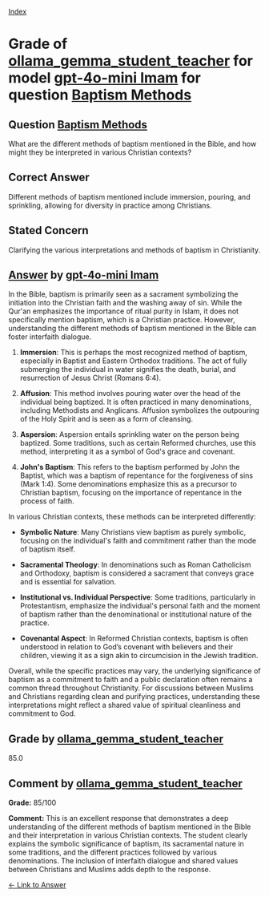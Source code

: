 
[Index](../../../../index.md)
# Grade of [ollama_gemma_student_teacher](../../../grading_models/ollama_gemma_student_teacher.md) for model [gpt-4o-mini Imam](../../../answering_models/gpt-4o-mini_Imam.md) for question [Baptism Methods](../../../questions/Baptism_Methods.md)

## Question [Baptism Methods](../../../questions/Baptism_Methods.md)
What are the different methods of baptism mentioned in the Bible, and how might they be interpreted in various Christian contexts?

## Correct Answer
Different methods of baptism mentioned include immersion, pouring, and sprinkling, allowing for diversity in practice among Christians.

## Stated Concern
Clarifying the various interpretations and methods of baptism in Christianity.

## [Answer](../Baptism_Methods.md) by [gpt-4o-mini Imam](../../../answering_models/gpt-4o-mini_Imam.md)
In the Bible, baptism is primarily seen as a sacrament symbolizing the initiation into the Christian faith and the washing away of sin. While the Qur'an emphasizes the importance of ritual purity in Islam, it does not specifically mention baptism, which is a Christian practice. However, understanding the different methods of baptism mentioned in the Bible can foster interfaith dialogue.

1. **Immersion**: This is perhaps the most recognized method of baptism, especially in Baptist and Eastern Orthodox traditions. The act of fully submerging the individual in water signifies the death, burial, and resurrection of Jesus Christ (Romans 6:4). 

2. **Affusion**: This method involves pouring water over the head of the individual being baptized. It is often practiced in many denominations, including Methodists and Anglicans. Affusion symbolizes the outpouring of the Holy Spirit and is seen as a form of cleansing.

3. **Aspersion**: Aspersion entails sprinkling water on the person being baptized. Some traditions, such as certain Reformed churches, use this method, interpreting it as a symbol of God's grace and covenant.

4. **John's Baptism**: This refers to the baptism performed by John the Baptist, which was a baptism of repentance for the forgiveness of sins (Mark 1:4). Some denominations emphasize this as a precursor to Christian baptism, focusing on the importance of repentance in the process of faith.

In various Christian contexts, these methods can be interpreted differently:

- **Symbolic Nature**: Many Christians view baptism as purely symbolic, focusing on the individual's faith and commitment rather than the mode of baptism itself.

- **Sacramental Theology**: In denominations such as Roman Catholicism and Orthodoxy, baptism is considered a sacrament that conveys grace and is essential for salvation.

- **Institutional vs. Individual Perspective**: Some traditions, particularly in Protestantism, emphasize the individual's personal faith and the moment of baptism rather than the denominational or institutional nature of the practice.

- **Covenantal Aspect**: In Reformed Christian contexts, baptism is often understood in relation to God’s covenant with believers and their children, viewing it as a sign akin to circumcision in the Jewish tradition.

Overall, while the specific practices may vary, the underlying significance of baptism as a commitment to faith and a public declaration often remains a common thread throughout Christianity. For discussions between Muslims and Christians regarding clean and purifying practices, understanding these interpretations might reflect a shared value of spiritual cleanliness and commitment to God.

## Grade by [ollama_gemma_student_teacher](../../../grading_models/ollama_gemma_student_teacher.md)
85.0

## Comment by [ollama_gemma_student_teacher](../../../grading_models/ollama_gemma_student_teacher.md)
**Grade:** 85/100

**Comment:** This is an excellent response that demonstrates a deep understanding of the different methods of baptism mentioned in the Bible and their interpretation in various Christian contexts. The student clearly explains the symbolic significance of baptism, its sacramental nature in some traditions, and the different practices followed by various denominations. The inclusion of interfaith dialogue and shared values between Christians and Muslims adds depth to the response.

[&lt;- Link to Answer](../Baptism_Methods.md)
